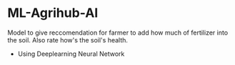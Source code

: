 # ML-Agrihub-AI
Model to give reccomendation for farmer to add how much of fertilizer into the soil. Also rate how's the soil's health.
* Using Deeplearning Neural Network
